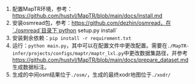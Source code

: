 1. 配置MapTR环境，参考：https://github.com/hustvl/MapTR/blob/main/docs/install.md
2. 安装osmread包，参考：https://github.com/dezhin/osmread，在`./osmread`目录下`python setup.py install`
3. 安装剩余依赖：`pip install -r requirement.txt`
4. 运行：`python main.py`，其中可以在配置文件中更改配置。需要在`./MapTR-infer/projects/configs/maptr/maptr_lxl.py`中更改数据集路径，并参考 https://github.com/hustvl/MapTR/blob/main/docs/prepare_dataset.md 生成数据标注。
5. 生成的中间osm结果位于`./osm/`，生成的最终xodr地图位于`./xodr/`